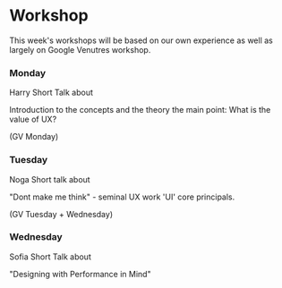 # Workshop

This week's workshops will be based on our own experience as well as largely on Google Venutres workshop.

### Monday
Harry Short Talk about

Introduction to the concepts and the theory
the main point: What is the value of UX?

(GV Monday)

### Tuesday
Noga Short talk about 

"Dont make me think" - seminal UX work
'UI' core principals.

(GV Tuesday + Wednesday)

### Wednesday

Sofia Short Talk about

"Designing with Performance in Mind"

